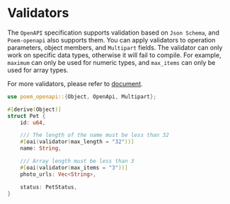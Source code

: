# Validators

The `OpenAPI` specification supports validation based on `Json Schema`, and `Poem-openapi` also supports them. You can 
apply validators to operation parameters, object members, and `Multipart` fields. The validator can only work on specific 
data types, otherwise it will fail to compile. For example, `maximum` can only be used for numeric types, and `max_items` 
can only be used for array types.

For more validators, please refer to [document](https://docs.rs/poem-openapi/*/poem_openapi/attr.OpenApi.html#operation-argument-parameters).

```rust
use poem_openapi::{Object, OpenApi, Multipart};

#[derive(Object)]
struct Pet {
    id: u64,

    /// The length of the name must be less than 32
    #[oai(validator(max_length = "32"))]
    name: String,

    /// Array length must be less than 3
    #[oai(validator(max_items = "3"))]
    photo_urls: Vec<String>,

    status: PetStatus,
}
```
